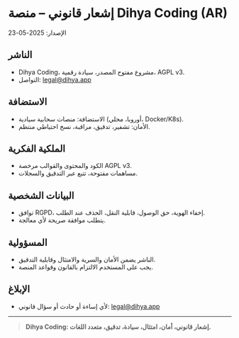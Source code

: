 # إشعار قانوني – منصة Dihya Coding (AR)

الإصدار: 2025-05-23

## الناشر
- Dihya Coding، مشروع مفتوح المصدر، سيادة رقمية، AGPL v3.
- التواصل: legal@dihya.app

## الاستضافة
- الاستضافة: منصات سحابية سيادية (أوروبا، محلي، Docker/K8s).
- الأمان: تشفير، تدقيق، مراقبة، نسخ احتياطي منتظم.

## الملكية الفكرية
- الكود والمحتوى والقوالب مرخصة AGPL v3.
- مساهمات مفتوحة، تتبع عبر التدقيق والسجلات.

## البيانات الشخصية
- توافق RGPD، إخفاء الهوية، حق الوصول، قابلية النقل، الحذف عند الطلب.
- يتطلب موافقة صريحة لأي معالجة.

## المسؤولية
- الناشر يضمن الأمان والسرية والامتثال وقابلية التدقيق.
- يجب على المستخدم الالتزام بالقانون وقواعد المنصة.

## الإبلاغ
- لأي إساءة أو حادث أو سؤال قانوني: legal@dihya.app

---

> **Dihya Coding: إشعار قانوني، أمان، امتثال، سيادة، تدقيق، متعدد اللغات.**
